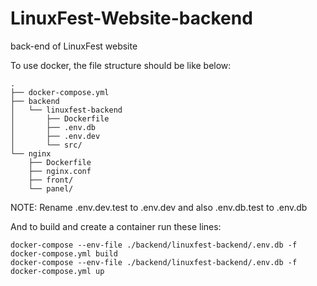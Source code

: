 # LinuxFest-Website-backend
back-end of LinuxFest website

To use docker, the file structure should be like below:
```
.
├── docker-compose.yml
├── backend
│   └── linuxfest-backend
│       ├── Dockerfile
│       ├── .env.db
│       ├── .env.dev
│       └── src/
└── nginx
    ├── Dockerfile
    ├── nginx.conf
    ├── front/
    └── panel/
```
NOTE: Rename .env.dev.test to .env.dev and also .env.db.test to .env.db

And to build and create a container run these lines:
```
docker-compose --env-file ./backend/linuxfest-backend/.env.db -f docker-compose.yml build
docker-compose --env-file ./backend/linuxfest-backend/.env.db -f docker-compose.yml up
```
